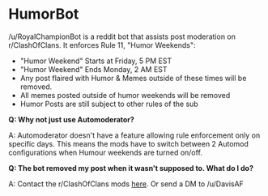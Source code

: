 # HumorBot

/u/RoyalChampionBot is a reddit bot that assists post moderation on r/ClashOfClans. 
It enforces Rule 11, "Humor Weekends": 
- "Humor Weekend" Starts at Friday, 5 PM EST
- "Humor Weekend" Ends Monday, 2 AM EST
- Any post flaired with Humor & Memes outside of these times will be removed.
- All memes posted outside of humor weekends will be removed
- Humor Posts are still subject to other rules of the sub

**Q: Why not just use Automoderator?**

A: Automoderator doesn't have a feature allowing rule enforcement only on specific days. This means the mods have to switch between 2 Automod configurations when Humour weekends are turned on/off. 

**Q: The bot removed my post when it wasn't supposed to. What do I do?**

A: Contact the r/ClashOfClans mods [here](https://www.reddit.com/message/compose?to=%2Fr%2FClashOfClans&subject=about%20my%20removed%20submission&message=I%27m%20writing%20to%20you%20about%20the%20following%20submission:%20https://www.reddit.com/r/ClashOfClans/comments/tdnhwl/-/.%20%0D%0DMy%20issue%20is%2E%2E%2E). Or send a DM to /u/DavisAF 
